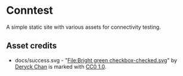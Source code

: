 # Conntest
A simple static site with various assets for connectivity testing.


## Asset credits
- docs/success.svg - "[File:Bright green checkbox-checked.svg](https://commons.wikimedia.org/w/index.php?curid=56485828)" by [Deryck Chan](https://commons.wikimedia.org/wiki/User:Deryck_Chan) is marked with [CC0 1.0](http://creativecommons.org/publicdomain/zero/1.0/deed.en?ref=openverse). 
